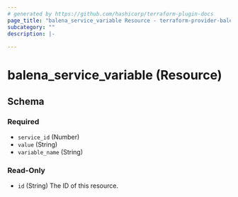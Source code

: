 ```yaml
---
# generated by https://github.com/hashicorp/terraform-plugin-docs
page_title: "balena_service_variable Resource - terraform-provider-balena"
subcategory: ""
description: |-
  
---
```


# balena_service_variable (Resource)





<!-- schema generated by tfplugindocs -->
## Schema

### Required

- `service_id` (Number)
- `value` (String)
- `variable_name` (String)

### Read-Only

- `id` (String) The ID of this resource.
